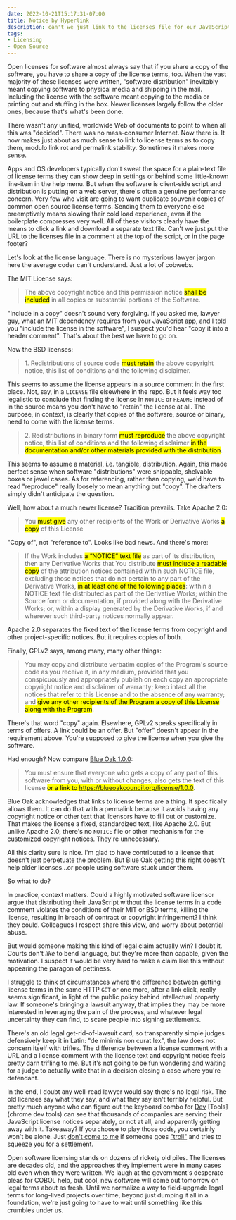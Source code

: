 ```yaml
---
date: 2022-10-21T15:17:31-07:00
title: Notice by Hyperlink
description: can't we just link to the licenses file for our JavaScript?
tags:
- Licensing
- Open Source
---
```


Open licenses for software almost always say that if you share a copy of the software, you have to share a copy of the license terms, too.  When the vast majority of these licenses were written, "software distribution" inevitably meant copying software to physical media and shipping in the mail.  Including the license with the software meant copying to the media or printing out and stuffing in the box.  Newer licenses largely follow the older ones, because that's what's been done.

There wasn't any unified, worldwide Web of documents to point to when all this was "decided".  There was no mass-consumer Internet.  Now there is.  It now makes just about as much sense to link to license terms as to copy them, modulo link rot and permalink stability.  Sometimes it makes more sense.

Apps and OS developers typically don't sweat the space for a plain-text file of license terms they can show deep in settings or behind some little-known line-item in the help menu.  But when the software is client-side script and distribution is putting on a web server, there's often a genuine performance concern.  Very few who visit are going to want duplicate souvenir copies of common open source license terms.  Sending them to everyone else preemptively means slowing their cold load experience, even if the boilerplate compresses very well.  All of these visitors clearly have the means to click a link and download a separate text file.  Can't we just put the URL to the licenses file in a comment at the top of the script, or in the page footer?

Let's look at the license language.  There is no mysterious lawyer jargon here the average coder can't understand.  Just a lot of cobwebs.

The MIT License says:

> The above copyright notice and this permission notice <mark>shall be included</mark> in all copies or substantial portions of the Software.

"Include in a copy" doesn't sound very forgiving.  If you asked me, lawyer guy, what an MIT dependency requires from your JavaScript app, and I told you "include the license in the software", I suspect you'd hear "copy it into a header comment".  That's about the best we have to go on.

Now the BSD licenses:

> 1\. Redistributions of source code <mark>must retain</mark> the above copyright notice, this list of conditions and the following disclaimer.

This seems to assume the license appears in a source comment in the first place.  Not, say, in a `LICENSE` file elsewhere in the repo.  But it feels way too legalistic to conclude that finding the license in `NOTICE` or `README` instead of in the source means you don't have to "retain" the license at all.  The purpose, in context, is clearly that copies of the software, source or binary, need to come with the license terms.

> 2\. Redistributions in binary form <mark>must reproduce</mark> the above copyright notice, this list of conditions and the following disclaimer <mark>in the documentation and/or other materials provided with the distribution</mark>.

This seems to assume a material, i.e. tangible, distribution.  Again, this made perfect sense when software "distributions" were shippable, shelvable boxes or jewel cases.  As for referencing, rather than copying, we'd have to read "reproduce" really loosely to mean anything but "copy".  The drafters simply didn't anticipate the question.

Well, how about a much newer license?  Tradition prevails.  Take Apache 2.0:

> You <mark>must give</mark> any other recipients of the Work or Derivative Works <mark>a copy</mark> of this License

"Copy of", not "reference to".  Looks like bad news.  And there's more:

> If the Work includes <mark>a &ldquo;NOTICE&rdquo; text file</mark> as part of its distribution, then any Derivative Works that You distribute <mark>must include a readable copy</mark> of the attribution notices contained within such NOTICE file, excluding those notices that do not pertain to any part of the Derivative Works, <mark>in at least one of the following places</mark>: within a NOTICE text file distributed as part of the Derivative Works; within the Source form or documentation, if provided along with the Derivative Works; or, within a display generated by the Derivative Works, if and wherever such third-party notices normally appear.

Apache 2.0 separates the fixed text of the license terms from copyright and other project-specific notices.  But it requires copies of both.

Finally, GPLv2 says, among many, many other things:

> You may copy and distribute verbatim copies of the Program's source code as you receive it, in any medium, provided that you conspicuously and appropriately publish on each copy an appropriate copyright notice and disclaimer of warranty; keep intact all the notices that refer to this License and to the absence of any warranty; and <mark>give any other recipients of the Program a copy of this License along with the Program</mark>.

There's that word "copy" again.  Elsewhere, GPLv2 speaks specifically in terms of offers.  A link could be an offer.  But "offer" doesn't appear in the requirement above.  You're supposed to give the license when you give the software.

Had enough?  Now compare [Blue Oak 1.0.0](https://blueoakcouncil.org/license/1.0.0):

> You must ensure that everyone who gets a copy of any part of this software from you, with or without changes, also gets the text of this license <mark>or a link to <a href="https://blueoakcouncil.org/license/1.0.0">https://blueoakcouncil.org/license/1.0.0</a></mark>.

Blue Oak acknowledges that links to license terms are a thing.  It specifically allows them.  It can do that with a permalink because it avoids having any copyright notice or other text that licensors have to fill out or customize.  That makes the license a fixed, standardized text, like Apache 2.0.  But unlike Apache 2.0, there's no `NOTICE` file or other mechanism for the customized copyright notices.  They're unnecessary.

All this clarity sure is nice.  I'm glad to have contributed to a license that doesn't just perpetuate the problem.  But Blue Oak getting this right doesn't help older licenses...or people using software stuck under them.

So what to do?

In practice, context matters.  Could a highly motivated software licensor argue that distributing their JavaScript without the license terms in a code comment violates the conditions of their MIT or BSD terms, killing the license, resulting in breach of contract or copyright infringement?  I think they could.  Colleagues I respect share this view, and worry about potential abuse.

But would someone making this kind of legal claim actually win?  I doubt it.  Courts don't _like_ to bend language, but they're more than capable, given the motivation.  I suspect it would be very hard to make a claim like this without appearing the paragon of pettiness.

I struggle to think of circumstances where the difference between getting license terms in the same HTTP `GET` or one more, after a link click, really seems significant, in light of the public policy behind intellectual property law.  If someone's bringing a lawsuit anyway, that implies they may be more interested in leveraging the pain of the process, and whatever legal uncertainty they can find, to scare people into signing settlements.

There's an old legal get-rid-of-lawsuit card, so transparently simple judges defensively keep it in Latin: "de minimis non curat lex", the law does not concern itself with trifles.  The difference between a license comment with a URL and a license comment with the license text and copyright notice feels pretty darn trifling to me.  But it's not going to be fun wondering and waiting for a judge to actually write that in a decision closing a case where you're defendant.

In the end, I doubt any well-read lawyer would say there's no legal risk.  The old licenses say what they say, and what they say isn't terribly helpful.  But pretty much anyone who can figure out the keyboard combo for [Dev](https://developer.mozilla.org/en-US/docs/Tools) [Tools](chrome dev tools) can see that thousands of companies are serving their JavaScript license notices separately,  or not at all, and apparently getting away with it.  Takeaway?  If you choose to play those odds, you certainly won't be alone.  Just [don't come to me](https://notlegaladvice.law) if someone goes ["troll"](https://en.wikipedia.org/wiki/Copyright_troll) and tries to squeeze you for a settlement.

Open software licensing stands on dozens of rickety old piles.  The licenses are decades old, and the approaches they implement were in many cases old even when they were written.  We laugh at the government's desperate pleas for COBOL help, but cool, new software will come out tomorrow on legal terms about as fresh.  Until we normalize a way to field-upgrade legal terms for long-lived projects over time, beyond just dumping it all in a foundation, we're just going to have to wait until something like this crumbles under us.
